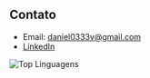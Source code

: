 <!--
## Projetos
- [Projeto 1](link-para-seu-projeto-1) - Breve descrição do projeto.
- [Projeto 2](link-para-seu-projeto-2) - Breve descrição do projeto.
  -->

## Contato
- Email: daniel0333v@gmail.com
- [LinkedIn](https://www.linkedin.com/in/daniel-oliveira-aba552251/)



<div>
        <img src="https://github-readme-stats.vercel.app/api/top-langs/?username=DDaanieloliv&layout=compact&theme=radical" alt="Top Linguagens">
</div>
 
